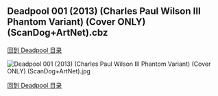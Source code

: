 ## Deadpool 001 (2013) (Charles Paul Wilson III Phantom Variant) (Cover ONLY) (ScanDog+ArtNet).cbz


[回到 Deadpool 目录](https://github.com/alicewish/markdown/blob/master/series/Deadpool.md)


![Deadpool 001 (2013) (Charles Paul Wilson III Phantom Variant) (Cover ONLY) (ScanDog+ArtNet).jpg](https://wx1.sinaimg.cn/large/6a9fdecaly1fr0sn7m0xkj21401pi1kx.jpg)

[回到 Deadpool 目录](https://github.com/alicewish/markdown/blob/master/series/Deadpool.md)

